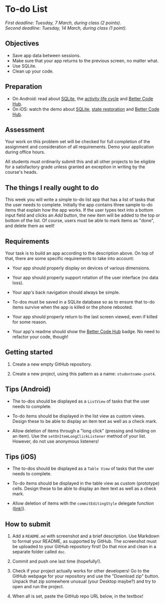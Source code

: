 # To-do List

*First deadline: Tuesday, 7 March, during class (2 points).*  
*Second deadline: Tuesday, 14 March, during class (1 point).*

## Objectives

- Save app data between sessions.
- Make sure that your app returns to the previous screen, no matter what.
- Use SQLite.
- Clean up your code.

## Preparation

- On Android: read about [SQLite](/android/sqlite), the [activity life cycle](/android/state) and [Better Code Hub](/guides/better-code-hub).
- On iOS: watch the demo about [SQLite](/ios/sqlite), [state restoration](/ios/state) and [Better Code Hub](/guides/better-code-hub).

## Assessment

Your work on this problem set will be checked for full completion of the assignment and consideration of all requirements. Demo your application during office hours.

All students must ordinarily submit this and all other projects to be eligible for a satisfactory grade unless granted an exception in writing by the course's heads.

## The things I really ought to do

This week you will write a simple to-do list app that has a list of tasks that the user needs to complete. Initially the app contains three sample to-do items that explain how the app works. If the user types text into a bottom input field and clicks an *Add* button, the new item will be added to the top or bottom of the list. Of course, users must be able to mark items as "done", and delete them as well!

## Requirements

Your task is to build an app according to the description above. On top of that, there are some specific requirements to take into account:

- Your app should properly display on devices of various dimensions.

- Your app should properly support rotation of the user interface (no data loss).

- Your app's back navigation should always be simple.

- To-dos must be saved in a SQLite database so as to ensure that to-do items survive when the app is killed or the phone rebooted.

- Your app should properly return to the last screen viewed, even if killed for some reason.

- Your app's readme should show the [Better Code Hub](/guides/better-code-hub) badge. No need to refactor your code, though!

## Getting started

1. Create a new empty GitHub repository.

2. Create a new project, using this pattern as a name: `studentname-pset4`.

## Tips (Android)

- The to-dos should be displayed as a `ListView` of tasks that the user needs to complete.

- To-do items should be displayed in the list view as custom views. Design these to be able to display an item text as well as a check mark.

- Allow deletion of items through a "long click" (pressing and holding on an item). Use the `setOnItemLongClickListener` method of your list. However, do not use anonymous listeners!

## Tips (iOS)

- The to-dos should be displayed as a `Table View` of tasks that the user needs to complete.

- To-do items should be displayed in the table view as custom (prototype) cells. Design these to be able to display an item text as well as a check mark.

- Allow deletion of items with the `commitEditingStyle` delegate function ([link](https://www.ioscreator.com/tutorials/delete-rows-table-view-ios8-swift)]).

## How to submit

1. Add a `README.md` with screenshot and a brief description. Use Markdown to format your README, as supported by GitHub. The screenshot must be uploaded to your GitHub repository first! Do that nice and clean in a separate folder called `doc`.

2. Commit and push one last time (hopefully!).

3. Check if your project actually works for other developers! Go to the GitHub webpage for your repository and use the "Download zip" button. Unpack that zip somewhere unusual (your Desktop maybe?) and try to open and run the project.

4. When all is set, paste the GitHub repo URL below, in the textbox!
